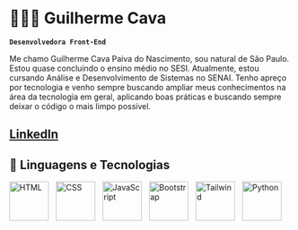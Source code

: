# 🧑🏾‍💻 Guilherme Cava

**`Desenvolvedora Front-End`**

Me chamo Guilherme Cava Paiva do Nascimento, sou natural de São Paulo. Estou quase concluindo o ensino médio no SESI. Atualmente, estou cursando Análise e Desenvolvimento de Sistemas no SENAI. Tenho apreço por tecnologia e venho sempre buscando ampliar meus conhecimentos na área da tecnologia em geral, aplicando boas práticas e buscando sempre deixar o código o mais limpo possível. 

[LinkedIn](https://www.linkedin.com/in/guilhermecava)
---

## 🤖 Linguagens e Tecnologias

<img 
    align="left" 
    alt="HTML"
    title="HTML" 
    width="70px" 
    style="padding-right: 10px;" 
    src="https://cdn.jsdelivr.net/gh/devicons/devicon@latest/icons/html5/html5-original.svg" 
/>
<img 
    align="left" 
    alt="CSS" 
    title="CSS"
    width="70px" 
    style="padding-right: 10px;" 
    src="https://cdn.jsdelivr.net/gh/devicons/devicon@latest/icons/css3/css3-original.svg" 
/>
<img 
    align="left" 
    alt="JavaScript" 
    title="JavaScript"
    width="70px" 
    style="padding-right: 10px;" 
    src="https://cdn.jsdelivr.net/gh/devicons/devicon@latest/icons/javascript/javascript-original.svg" 
/>
<img 
    align="left" 
    alt="Bootstrap"
    title="Bootstrap" 
    width="70px" 
    style="padding-right: 10px;" 
    src="https://cdn.jsdelivr.net/gh/devicons/devicon@latest/icons/bootstrap/bootstrap-original.svg" 
/>
<img 
    align="left" 
    alt="Tailwind" 
    title="Tailwind"
    width="70px" 
    style="padding-right: 10px;" 
    src="https://cdn.jsdelivr.net/gh/devicons/devicon@latest/icons/tailwindcss/tailwindcss-original.svg" 
/>
<img 
    align="left" 
    alt="Python" 
    title="Python"
    width="70px" 
    style="padding-right: 10px;" 
    src="https://cdn.jsdelivr.net/gh/devicons/devicon@latest/icons/python/python-original.svg" 
/>

<br/>
<br/>

